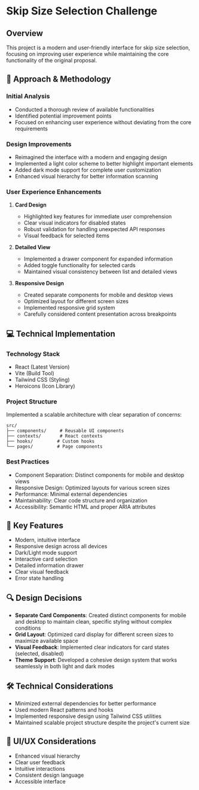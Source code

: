 # Skip Size Selection Challenge

## Overview

This project is a modern and user-friendly interface for skip size selection, focusing on improving user experience while maintaining the core functionality of the original proposal.

## 🎯 Approach & Methodology

### Initial Analysis

- Conducted a thorough review of available functionalities
- Identified potential improvement points
- Focused on enhancing user experience without deviating from the core requirements

### Design Improvements

- Reimagined the interface with a modern and engaging design
- Implemented a light color scheme to better highlight important elements
- Added dark mode support for complete user customization
- Enhanced visual hierarchy for better information scanning

### User Experience Enhancements

1. **Card Design**

   - Highlighted key features for immediate user comprehension
   - Clear visual indicators for disabled states
   - Robust validation for handling unexpected API responses
   - Visual feedback for selected items

2. **Detailed View**

   - Implemented a drawer component for expanded information
   - Added toggle functionality for selected cards
   - Maintained visual consistency between list and detailed views

3. **Responsive Design**
   - Created separate components for mobile and desktop views
   - Optimized layout for different screen sizes
   - Implemented responsive grid system
   - Carefully considered content presentation across breakpoints

## 💻 Technical Implementation

### Technology Stack

- React (Latest Version)
- Vite (Build Tool)
- Tailwind CSS (Styling)
- Heroicons (Icon Library)

### Project Structure

Implemented a scalable architecture with clear separation of concerns:

```
src/
├── components/     # Reusable UI components
├── contexts/       # React contexts
├── hooks/         # Custom hooks
└── pages/         # Page components
```

### Best Practices

- Component Separation: Distinct components for mobile and desktop views
- Responsive Design: Optimized layouts for various screen sizes
- Performance: Minimal external dependencies
- Maintainability: Clear code structure and organization
- Accessibility: Semantic HTML and proper ARIA attributes

## 🌟 Key Features

- Modern, intuitive interface
- Responsive design across all devices
- Dark/Light mode support
- Interactive card selection
- Detailed information drawer
- Clear visual feedback
- Error state handling

## 🔍 Design Decisions

- **Separate Card Components**: Created distinct components for mobile and desktop to maintain clean, specific styling without complex conditions
- **Grid Layout**: Optimized card display for different screen sizes to maximize available space
- **Visual Feedback**: Implemented clear indicators for card states (selected, disabled)
- **Theme Support**: Developed a cohesive design system that works seamlessly in both light and dark modes

## 🛠 Technical Considerations

- Minimized external dependencies for better performance
- Used modern React patterns and hooks
- Implemented responsive design using Tailwind CSS utilities
- Maintained scalable project structure despite the project's current size

## 🎨 UI/UX Considerations

- Enhanced visual hierarchy
- Clear user feedback
- Intuitive interactions
- Consistent design language
- Accessible interface
